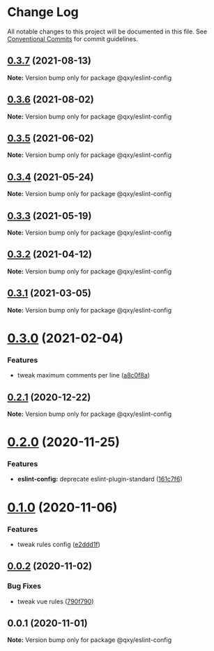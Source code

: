 # Change Log

All notable changes to this project will be documented in this file.
See [Conventional Commits](https://conventionalcommits.org) for commit guidelines.

## [0.3.7](https://github.com/qxy-fe/configs/compare/@qxy/eslint-config@0.3.6...@qxy/eslint-config@0.3.7) (2021-08-13)

**Note:** Version bump only for package @qxy/eslint-config





## [0.3.6](https://github.com/qxy-fe/configs/compare/@qxy/eslint-config@0.3.5...@qxy/eslint-config@0.3.6) (2021-08-02)

**Note:** Version bump only for package @qxy/eslint-config

## [0.3.5](https://github.com/qxy-fe/configs/compare/@qxy/eslint-config@0.3.4...@qxy/eslint-config@0.3.5) (2021-06-02)

**Note:** Version bump only for package @qxy/eslint-config

## [0.3.4](https://github.com/qxy-fe/configs/compare/@qxy/eslint-config@0.3.3...@qxy/eslint-config@0.3.4) (2021-05-24)

**Note:** Version bump only for package @qxy/eslint-config

## [0.3.3](https://github.com/qxy-fe/configs/compare/@qxy/eslint-config@0.3.2...@qxy/eslint-config@0.3.3) (2021-05-19)

**Note:** Version bump only for package @qxy/eslint-config

## [0.3.2](https://github.com/qxy-fe/configs/compare/@qxy/eslint-config@0.3.1...@qxy/eslint-config@0.3.2) (2021-04-12)

**Note:** Version bump only for package @qxy/eslint-config

## [0.3.1](https://github.com/qxy-fe/configs/compare/@qxy/eslint-config@0.3.0...@qxy/eslint-config@0.3.1) (2021-03-05)

**Note:** Version bump only for package @qxy/eslint-config

# [0.3.0](https://github.com/qxy-fe/configs/compare/@qxy/eslint-config@0.2.1...@qxy/eslint-config@0.3.0) (2021-02-04)

### Features

-   tweak maximum comments per line ([a8c0f8a](https://github.com/qxy-fe/configs/commit/a8c0f8a6f31e78fe204d89eafcc62a04eda2d9bf))

## [0.2.1](https://github.com/qxy-fe/configs/compare/@qxy/eslint-config@0.2.0...@qxy/eslint-config@0.2.1) (2020-12-22)

**Note:** Version bump only for package @qxy/eslint-config

# [0.2.0](https://github.com/qxy-fe/configs/compare/@qxy/eslint-config@0.1.0...@qxy/eslint-config@0.2.0) (2020-11-25)

### Features

-   **eslint-config:** deprecate eslint-plugin-standard ([161c7f6](https://github.com/qxy-fe/configs/commit/161c7f60b574d8ec8a0cfc0e33cf1146b86fe377))

# [0.1.0](https://github.com/qxy-fe/configs/compare/@qxy/eslint-config@0.0.2...@qxy/eslint-config@0.1.0) (2020-11-06)

### Features

-   tweak rules config ([e2ddd1f](https://github.com/qxy-fe/configs/commit/e2ddd1f14cb9e2774f5c439a1f98af7ad868ce0f))

## [0.0.2](https://github.com/qxy-fe/configs/compare/@qxy/eslint-config@0.0.1...@qxy/eslint-config@0.0.2) (2020-11-02)

### Bug Fixes

-   tweak vue rules ([790f790](https://github.com/qxy-fe/configs/commit/790f790cce1442ba96a345eefd5f25655a0fbb3f))

## 0.0.1 (2020-11-01)

**Note:** Version bump only for package @qxy/eslint-config
